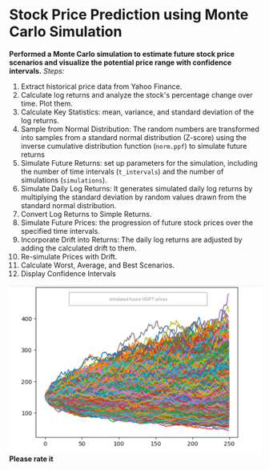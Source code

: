 # Stock Price Prediction using Monte Carlo Simulation
**Performed a Monte Carlo simulation to estimate future stock price scenarios and visualize the potential price range with confidence intervals.**
*Steps:*
1. Extract historical price data from Yahoo Finance.
2. Calculate log returns and analyze the stock's percentage change over time. Plot them.
3. Calculate Key Statistics: mean, variance, and standard deviation of the log returns.
4. Sample from Normal Distribution: The random numbers are transformed into samples from a standard normal distribution (Z-score) using the inverse cumulative distribution function (`norm.ppf`) to simulate future returns
5. Simulate Future Returns: set up parameters for the simulation, including the number of time intervals (`t_intervals`) and the number of simulations (`simulations`).
6. Simulate Daily Log Returns: It generates simulated daily log returns by multiplying the standard deviation by random values drawn from the standard normal distribution.
7. Convert Log Returns to Simple Returns.
8. Simulate Future Prices: the progression of future stock prices over the specified time intervals.
9. Incorporate Drift into Returns: The daily log returns are adjusted by adding the calculated drift to them.
10. Re-simulate Prices with Drift.
11. Calculate Worst, Average, and Best Scenarios.
12. Display Confidence Intervals

![Simulation Result](https://github.com/FirdausShaer/StockPricePrediction/blob/main/Stocks%20Price%20Prediction.png)
**Please rate it**

